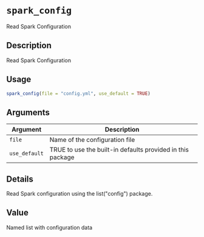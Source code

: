 # `spark_config`

Read Spark Configuration


## Description

Read Spark Configuration


## Usage

```r
spark_config(file = "config.yml", use_default = TRUE)
```


## Arguments

Argument      |Description
------------- |----------------
`file`     |     Name of the configuration file
`use_default`     |     TRUE to use the built-in defaults provided in this package


## Details

Read Spark configuration using the list("config") package.


## Value

Named list with configuration data


